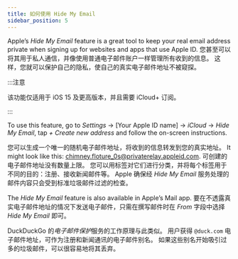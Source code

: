 ```yaml
---
title: 如何使用 Hide My Email
sidebar_position: 5
---
```


Apple’s *Hide My Email* feature is a great tool to keep your real email address private when signing up for websites and apps that use Apple ID. 您甚至可以将其用于私人通信，并像使用普通电子邮件账户一样管理所有收到的信息。 这样，您就可以保护自己的隐私，使自己的真实电子邮件地址不被窥探。

:::注意

该功能仅适用于 iOS 15 及更高版本，并且需要 iCloud+ 订阅。

:::

To use this feature, go to *Settings* → [Your Apple ID name] → *iCloud* → *Hide My Email*, tap *+ Create new address* and follow the on-screen instructions.

您可以生成一个唯一的随机电子邮件地址，将收到的信息转发到您的真实地址。 It might look like this: chimney.floture_0s@privaterelay.appleid.com. 可创建的电子邮件地址没有数量上限。 您可以用标签对它们进行分类，并将每个标签用于不同的目的：注册、接收新闻邮件等。 Apple 确保经 *Hide My Email* 服务处理的邮件内容只会受到标准垃圾邮件过滤的检查。

The *Hide My Email* feature is also available in Apple’s Mail app. 要在不透露真实电子邮件地址的情况下发送电子邮件，只需在撰写邮件时在 *From* 字段中选择 *Hide My Email* 即可。

DuckDuckGo 的*电子邮件保护*服务的工作原理与此类似。 用户获得 `@duck.com` 电子邮件地址，可作为注册和新闻通讯的电子邮件别名。 如果这些别名开始吸引过多的垃圾邮件，可以很容易地将其丢弃。
